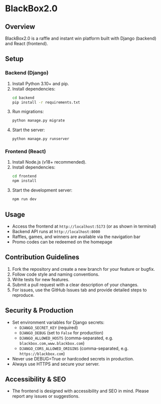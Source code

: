 # BlackBox2.0

## Overview
BlackBox2.0 is a raffle and instant win platform built with Django (backend) and React (frontend).

## Setup

### Backend (Django)
1. Install Python 3.10+ and pip.
2. Install dependencies:
   ```bash
   cd backend
   pip install -r requirements.txt
   ```
3. Run migrations:
   ```bash
   python manage.py migrate
   ```
4. Start the server:
   ```bash
   python manage.py runserver
   ```

### Frontend (React)
1. Install Node.js (v18+ recommended).
2. Install dependencies:
   ```bash
   cd frontend
   npm install
   ```
3. Start the development server:
   ```bash
   npm run dev
   ```

## Usage
- Access the frontend at `http://localhost:5173` (or as shown in terminal)
- Backend API runs at `http://localhost:8000`
- Raffles, games, and winners are available via the navigation bar
- Promo codes can be redeemed on the homepage

## Contribution Guidelines
1. Fork the repository and create a new branch for your feature or bugfix.
2. Follow code style and naming conventions.
3. Write tests for new features.
4. Submit a pull request with a clear description of your changes.
5. For issues, use the GitHub Issues tab and provide detailed steps to reproduce.

## Security & Production
- Set environment variables for Django secrets:
  - `DJANGO_SECRET_KEY` (required)
  - `DJANGO_DEBUG` (set to `False` for production)
  - `DJANGO_ALLOWED_HOSTS` (comma-separated, e.g. `blackbox.com,www.blackbox.com`)
  - `DJANGO_CORS_ALLOWED_ORIGINS` (comma-separated, e.g. `https://blackbox.com`)
- Never use DEBUG=True or hardcoded secrets in production.
- Always use HTTPS and secure your server.

## Accessibility & SEO
- The frontend is designed with accessibility and SEO in mind. Please report any issues or suggestions.
